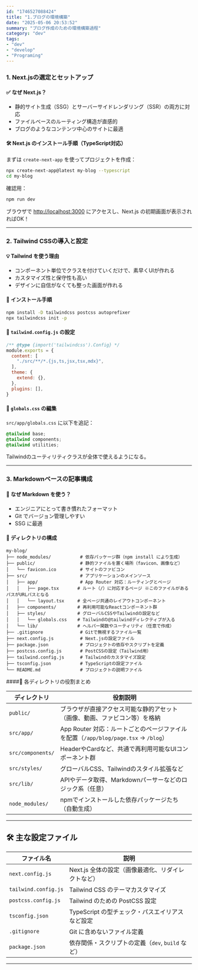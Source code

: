 ```yaml
---
id: "1746527088424"
title: "1.ブログの環境構築"
date: "2025-05-06 20:53:52"
summary: "ブログ作成のための環境構築過程"
category: "dev"
tags:
- "dev"
- "develop"
- "Programing"
---
```








### 1. Next.jsの選定とセットアップ

#### ✅ なぜ Next.js？

- 静的サイト生成（SSG）とサーバーサイドレンダリング（SSR）の両方に対応  
- ファイルベースのルーティング構造が直感的  
- ブログのようなコンテンツ中心のサイトに最適

#### 🛠 Next.js のインストール手順（TypeScript対応）

まずは `create-next-app` を使ってプロジェクトを作成：

```bash
npx create-next-app@latest my-blog --typescript
cd my-blog
```

確認用：

```bash
npm run dev
```

ブラウザで [http://localhost:3000](http://localhost:3000) にアクセスし、Next.js の初期画面が表示されればOK！

---

### 2. Tailwind CSSの導入と設定

#### 💡 Tailwind を使う理由

- コンポーネント単位でクラスを付けていくだけで、素早くUIが作れる  
- カスタマイズ性と保守性も高い  
- デザインに自信がなくても整った画面が作れる

#### 🧵 インストール手順

```bash
npm install -D tailwindcss postcss autoprefixer
npx tailwindcss init -p
```

#### 🔧 `tailwind.config.js` の設定

```js
/** @type {import('tailwindcss').Config} */
module.exports = {
  content: [
    "./src/**/*.{js,ts,jsx,tsx,mdx}",
  ],
  theme: {
    extend: {},
  },
  plugins: [],
}
```

#### 📄 `globals.css` の編集

`src/app/globals.css` に以下を追記：

```css
@tailwind base;
@tailwind components;
@tailwind utilities;
```

Tailwindのユーティリティクラスが全体で使えるようになる。

---

### 3. Markdownベースの記事構成

#### 📝 なぜ Markdown を使う？

- エンジニアにとって書き慣れたフォーマット  
- Git でバージョン管理しやすい  
- SSG に最適

#### 📁 ディレクトリの構成

```
my-blog/
├── node_modules/           # 依存パッケージ群（npm install により生成）
├── public/                 # 静的ファイルを置く場所（favicon、画像など）
│   └── favicon.ico         # サイトのファビコン
├── src/                    # アプリケーションのメインソース
│   ├── app/                # App Router 対応：ルーティングとページ
│   │   ├── page.tsx       # ルート（/）に対応するページ ※このファイルがあるパスがURLパスとなる
│   │   └── layout.tsx     # 全ページ共通のレイアウトコンポーネント
│   ├── components/        # 再利用可能なReactコンポーネント群
│   ├── styles/            # グローバルCSSやTailwindの設定など
│   │   └── globals.css    # Tailwindの@tailwindディレクティブが入る
│   └── lib/               # ヘルパー関数やユーティリティ（任意で作成）
├── .gitignore              # Gitで無視するファイル一覧
├── next.config.js          # Next.jsの設定ファイル
├── package.json            # プロジェクトの依存やスクリプトを定義
├── postcss.config.js       # PostCSSの設定（Tailwind用）
├── tailwind.config.js      # Tailwindのカスタマイズ設定
├── tsconfig.json           # TypeScriptの設定ファイル
└── README.md               # プロジェクトの説明ファイル 
```

  
####📂 各ディレクトリの役割まとめ

| ディレクトリ         | 役割説明 |
|----------------------|----------|
| `public/`            | ブラウザが直接アクセス可能な静的アセット（画像、動画、ファビコン等）を格納 |
| `src/app/`           | App Router 対応：ルートごとのページファイルを配置（`/app/blog/page.tsx` → `/blog`） |
| `src/components/`    | HeaderやCardなど、共通で再利用可能なUIコンポーネント群 |
| `src/styles/`        | グローバルCSS、Tailwindのスタイル拡張など |
| `src/lib/`           | APIやデータ取得、Markdownパーサーなどのロジック系（任意） |
| `node_modules/`      | npmでインストールした依存パッケージたち（自動生成） |

---

## 🛠 主な設定ファイル

| ファイル名              | 説明 |
|-------------------------|------|
| `next.config.js`        | Next.js 全体の設定（画像最適化、リダイレクトなど） |
| `tailwind.config.js`    | Tailwind CSS のテーマカスタマイズ |
| `postcss.config.js`     | Tailwind のための PostCSS 設定 |
| `tsconfig.json`         | TypeScript の型チェック・パスエイリアスなど設定 |
| `.gitignore`            | Git に含めないファイル定義 |
| `package.json`          | 依存関係・スクリプトの定義（`dev`, `build` など） |

---


